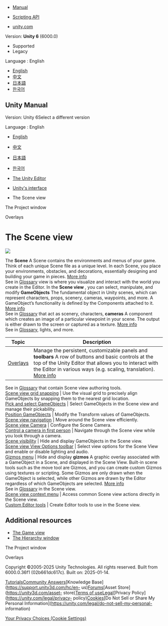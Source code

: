 [](https://docs.unity3d.com)

  * [Manual](../Manual/index.html)
  * [Scripting API](../ScriptReference/index.html)

  * [unity.com](https://unity.com/)

Version: **Unity 6** (6000.0)

  * Supported
  * Legacy

Language : English

  * [English](/Manual/UsingTheSceneView.html)
  * [中文](/cn/current/Manual/UsingTheSceneView.html)
  * [日本語](/ja/current/Manual/UsingTheSceneView.html)
  * [한국어](/kr/current/Manual/UsingTheSceneView.html)

[](https://docs.unity3d.com)

## Unity Manual

Version: Unity 6Select a different version

Language : English

  * [English](/Manual/UsingTheSceneView.html)
  * [中文](/cn/current/Manual/UsingTheSceneView.html)
  * [日本語](/ja/current/Manual/UsingTheSceneView.html)
  * [한국어](/kr/current/Manual/UsingTheSceneView.html)

  * [The Unity Editor](unity-editor.html)
  * [Unity's interface](UsingTheEditor.html)
  * The Scene view

[](ProjectView.html)

The Project window

[](overlays.html)

Overlays

# The Scene view

![](../uploads/Main/scene-view.png)

The **Scene** A Scene contains the environments and menus of your game. Think
of each unique Scene file as a unique level. In each Scene, you place your
environments, obstacles, and decorations, essentially designing and building
your game in pieces. [More info](CreatingScenes.html)  
See in [Glossary](Glossary.html#Scene) view is where you visualize and
interact with the world you create in the Editor. In the **Scene view** , you
can select, manipulate, and modify **GameObjects** The fundamental object in
Unity scenes, which can represent characters, props, scenery, cameras,
waypoints, and more. A GameObject’s functionality is defined by the Components
attached to it. [More info](class-GameObject.html)  
See in [Glossary](Glossary.html#GameObject) that act as scenery, characters,
**cameras** A component which creates an image of a particular viewpoint in
your scene. The output is either drawn to the screen or captured as a texture.
[More info](CamerasOverview.html)  
See in [Glossary](Glossary.html#Camera), lights, and more.

**Topic** | **Description**  
---|---  
[Overlays](overlays.html) | Manage the persistent, customizable panels and **toolbars** A row of buttons and basic controls at the top of the Unity Editor that allows you to interact with the Editor in various ways (e.g. scaling, translation). [More info](Toolbar.html)  
See in [Glossary](Glossary.html#Toolbar) that contain Scene view authoring
tools.  
[Scene view grid snapping](GridSnapping.html) | Use the visual grid to precisely align GameObjects by snapping them to the nearest grid location.  
[Pick and select GameObjects](ScenePicking.html) | Select GameObjects in the Scene view and manage their pickability.  
[Position GameObjects](PositioningGameObjects.html) | Modify the Transform values of GameObjects.  
[Scene view navigation](SceneViewNavigation.html) | Move around the Scene view efficiently.  
[Scene view Camera](SceneViewCamera.html) | Configure the Scene Camera.  
[Control a camera in first person](control-camera.html) | Navigate through the Scene view while you look through a camera.  
[Scene visibility](SceneVisibility.html) | Hide and display GameObjects in the Scene view.  
[Scene view View Options toolbar](ViewModes.html) | Select view options for the Scene View and enable or disable lighting and audio.  
[Gizmos menu](GizmosMenu.html) | Hide and display **gizmos** A graphic overlay associated with a GameObject in a Scene, and displayed in the Scene View. Built-in scene tools such as the move tool are Gizmos, and you can create custom Gizmos using textures or scripting. Some Gizmos are only drawn when the GameObject is selected, while other Gizmos are drawn by the Editor regardless of which GameObjects are selected. [More info](GizmosMenu.html#GizmosIcons)  
See in [Glossary](Glossary.html#Gizmo) in the Scene view.  
[Scene view context menu](SceneViewContextMenu.html) | Access common Scene view actions directly in the Scene view.  
[Custom Editor tools](UsingCustomEditorTools.html) | Create Editor tools to use in the Scene view.  
  
## Additional resources

  * [The Game view](GameView.html)
  * [The Hierarchy window](Hierarchy.html)

[](ProjectView.html)

The Project window

[](overlays.html)

Overlays

Copyright ©2005-2025 Unity Technologies. All rights reserved. Built from
6000.0.36f1 (02b661dc617c). Built on: 2025-01-14.

[Tutorials](https://learn.unity.com/)[Community
Answers](https://answers.unity3d.com)[Knowledge
Base](https://support.unity3d.com/hc/en-
us)[Forums](https://forum.unity3d.com)[Asset Store](https://unity3d.com/asset-
store)[Terms of
use](https://docs.unity3d.com/Manual/TermsOfUse.html)[Legal](https://unity.com/legal)[Privacy
Policy](https://unity.com/legal/privacy-
policy)[Cookies](https://unity.com/legal/cookie-policy)[Do Not Sell or Share
My Personal Information](https://unity.com/legal/do-not-sell-my-personal-
information)

[Your Privacy Choices (Cookie Settings)](javascript:void\(0\);)

